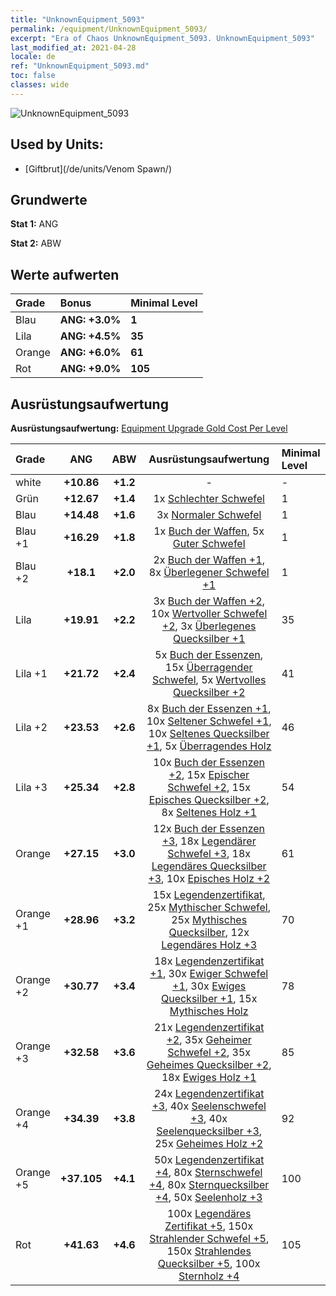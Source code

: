 ```yaml
---
title: "UnknownEquipment_5093"
permalink: /equipment/UnknownEquipment_5093/
excerpt: "Era of Chaos UnknownEquipment_5093. UnknownEquipment_5093"
last_modified_at: 2021-04-28
locale: de
ref: "UnknownEquipment_5093.md"
toc: false
classes: wide
---
```


  ![UnknownEquipment_5093](/images/e/e_5093.png)

## Used by Units:

* [Giftbrut](/de/units/Venom Spawn/) 


## Grundwerte
 **Stat 1:** ANG

 **Stat 2:** ABW

## Werte aufwerten

  |     Grade    |   Bonus | Minimal Level | 
  |:-------------|:--------|:--------------| 
  | Blau | **ANG: +3.0%** | **1** | 
  | Lila | **ANG: +4.5%** | **35** | 
  | Orange | **ANG: +6.0%** | **61** | 
  | Rot | **ANG: +9.0%** | **105** | 


## Ausrüstungsaufwertung
 **Ausrüstungsaufwertung:** [Equipment Upgrade Gold Cost Per Level](/equipment/EquipmentUpgradeCostPerLevel/) 

  |          Grade      | ANG | ABW | Ausrüstungsaufwertung | Minimal Level |
  |:--------------------|:---------:|:---------:|:----------------:|:--------------|
  | white | **+10.86** | **+1.2** | - | - |
  | Grün | **+12.67** | **+1.4** | 1x [Schlechter Schwefel](/ItemsDE/mat_3/) | 1 |
  | Blau | **+14.48** | **+1.6** | 3x [Normaler Schwefel](/ItemsDE/mat_9/) | 1 |
  | Blau +1 | **+16.29** | **+1.8** | 1x [Buch der Waffen](/ItemsDE/mat_18/), 5x [Guter Schwefel](/ItemsDE/mat_15/) | 1 |
  | Blau +2 | **+18.1** | **+2.0** | 2x [Buch der Waffen +1](/ItemsDE/mat_25/), 8x [Überlegener Schwefel +1](/ItemsDE/mat_22/) | 1 |
  | Lila | **+19.91** | **+2.2** | 3x [Buch der Waffen +2](/ItemsDE/mat_32/), 10x [Wertvoller Schwefel +2](/ItemsDE/mat_29/), 3x [Überlegenes Quecksilber +1](/ItemsDE/mat_21/) | 35 |
  | Lila +1 | **+21.72** | **+2.4** | 5x [Buch der Essenzen](/ItemsDE/mat_39/), 15x [Überragender Schwefel](/ItemsDE/mat_36/), 5x [Wertvolles Quecksilber +2](/ItemsDE/mat_28/) | 41 |
  | Lila +2 | **+23.53** | **+2.6** | 8x [Buch der Essenzen +1](/ItemsDE/mat_46/), 10x [Seltener Schwefel +1](/ItemsDE/mat_43/), 10x [Seltenes Quecksilber +1](/ItemsDE/mat_42/), 5x [Überragendes Holz](/ItemsDE/mat_34/) | 46 |
  | Lila +3 | **+25.34** | **+2.8** | 10x [Buch der Essenzen +2](/ItemsDE/mat_53/), 15x [Epischer Schwefel +2](/ItemsDE/mat_50/), 15x [Episches Quecksilber +2](/ItemsDE/mat_49/), 8x [Seltenes Holz +1](/ItemsDE/mat_41/) | 54 |
  | Orange | **+27.15** | **+3.0** | 12x [Buch der Essenzen +3](/ItemsDE/mat_60/), 18x [Legendärer Schwefel +3](/ItemsDE/mat_57/), 18x [Legendäres Quecksilber +3](/ItemsDE/mat_56/), 10x [Episches Holz +2](/ItemsDE/mat_48/) | 61 |
  | Orange +1 | **+28.96** | **+3.2** | 15x [Legendenzertifikat](/ItemsDE/mat_67/), 25x [Mythischer Schwefel](/ItemsDE/mat_64/), 25x [Mythisches Quecksilber](/ItemsDE/mat_63/), 12x [Legendäres Holz +3](/ItemsDE/mat_55/) | 70 |
  | Orange +2 | **+30.77** | **+3.4** | 18x [Legendenzertifikat +1](/ItemsDE/mat_74/), 30x [Ewiger Schwefel +1](/ItemsDE/mat_71/), 30x [Ewiges Quecksilber +1](/ItemsDE/mat_70/), 15x [Mythisches Holz](/ItemsDE/mat_62/) | 78 |
  | Orange +3 | **+32.58** | **+3.6** | 21x [Legendenzertifikat +2](/ItemsDE/mat_81/), 35x [Geheimer Schwefel +2](/ItemsDE/mat_78/), 35x [Geheimes Quecksilber +2](/ItemsDE/mat_77/), 18x [Ewiges Holz +1](/ItemsDE/mat_69/) | 85 |
  | Orange +4 | **+34.39** | **+3.8** | 24x [Legendenzertifikat +3](/ItemsDE/mat_88/), 40x [Seelenschwefel +3](/ItemsDE/mat_85/), 40x [Seelenquecksilber +3](/ItemsDE/mat_84/), 25x [Geheimes Holz +2](/ItemsDE/mat_76/) | 92 |
  | Orange +5 | **+37.105** | **+4.1** | 50x [Legendenzertifikat +4](/ItemsDE/mat_95/), 80x [Sternschwefel +4](/ItemsDE/mat_92/), 80x [Sternquecksilber +4](/ItemsDE/mat_91/), 50x [Seelenholz +3](/ItemsDE/mat_83/) | 100 |
  | Rot | **+41.63** | **+4.6** | 100x [Legendäres Zertifikat +5](/ItemsDE/mat_102/), 150x [Strahlender Schwefel +5](/ItemsDE/mat_99/), 150x [Strahlendes Quecksilber +5](/ItemsDE/mat_98/), 100x [Sternholz +4](/ItemsDE/mat_90/) | 105 |


